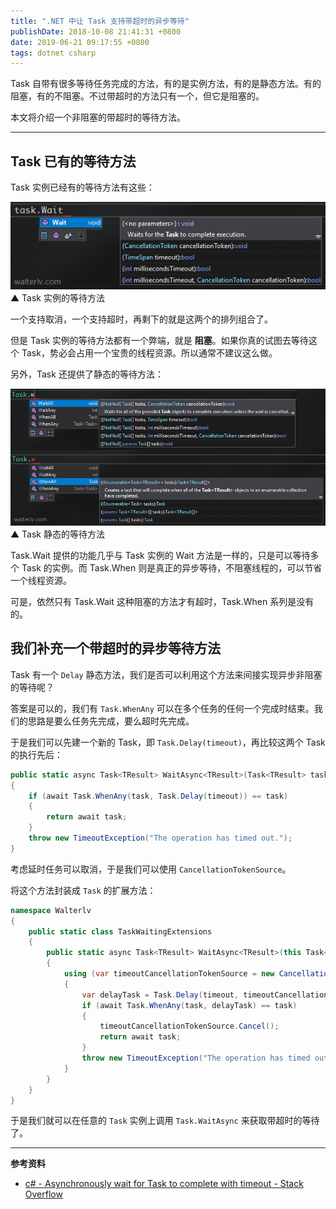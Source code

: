 ```yaml
---
title: ".NET 中让 Task 支持带超时的异步等待"
publishDate: 2018-10-08 21:41:31 +0800
date: 2019-06-21 09:17:55 +0800
tags: dotnet csharp
---
```


Task 自带有很多等待任务完成的方法，有的是实例方法，有的是静态方法。有的阻塞，有的不阻塞。不过带超时的方法只有一个，但它是阻塞的。

本文将介绍一个非阻塞的带超时的等待方法。

---

<div id="toc"></div>

## Task 已有的等待方法

Task 实例已经有的等待方法有这些：

![Task 实例的等待方法](/static/posts/2018-10-08-21-19-48.png)  
▲ Task 实例的等待方法

一个支持取消，一个支持超时，再剩下的就是这两个的排列组合了。

但是 Task 实例的等待方法都有一个弊端，就是 **阻塞**。如果你真的试图去等待这个 Task，势必会占用一个宝贵的线程资源。所以通常不建议这么做。

另外，Task 还提供了静态的等待方法：

![Task 静态的等待方法](/static/posts/2018-10-08-21-30-15.png)  
▲ Task 静态的等待方法

Task.Wait 提供的功能几乎与 Task 实例的 Wait 方法是一样的，只是可以等待多个 Task 的实例。而 Task.When 则是真正的异步等待，不阻塞线程的，可以节省一个线程资源。

可是，依然只有 Task.Wait 这种阻塞的方法才有超时，Task.When 系列是没有的。

## 我们补充一个带超时的异步等待方法

Task 有一个 `Delay` 静态方法，我们是否可以利用这个方法来间接实现异步非阻塞的等待呢？

答案是可以的，我们有 `Task.WhenAny` 可以在多个任务的任何一个完成时结束。我们的思路是要么任务先完成，要么超时先完成。

于是我们可以先建一个新的 Task，即 `Task.Delay(timeout)`，再比较这两个 Task 的执行先后：

```csharp
public static async Task<TResult> WaitAsync<TResult>(Task<TResult> task, TimeSpan timeout)
{
    if (await Task.WhenAny(task, Task.Delay(timeout)) == task)
    {
        return await task;
    }
    throw new TimeoutException("The operation has timed out.");
}
```

考虑延时任务可以取消，于是我们可以使用 `CancellationTokenSource`。

将这个方法封装成 `Task` 的扩展方法：

```csharp
namespace Walterlv
{
    public static class TaskWaitingExtensions
    {
        public static async Task<TResult> WaitAsync<TResult>(this Task<TResult> task, TimeSpan timeout)
        {
            using (var timeoutCancellationTokenSource = new CancellationTokenSource())
            {
                var delayTask = Task.Delay(timeout, timeoutCancellationTokenSource.Token);
                if (await Task.WhenAny(task, delayTask) == task)
                {
                    timeoutCancellationTokenSource.Cancel();
                    return await task;
                }
                throw new TimeoutException("The operation has timed out.");
            }
        }
    }
}
```

于是我们就可以在任意的 `Task` 实例上调用 `Task.WaitAsync` 来获取带超时的等待了。

---

**参考资料**

- [c# - Asynchronously wait for Task<T> to complete with timeout - Stack Overflow](https://stackoverflow.com/q/4238345/6233938)
